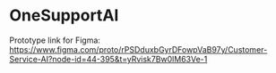 # OneSupportAI
Prototype link for Figma: 
https://www.figma.com/proto/rPSDduxbGyrDFowpVaB97y/Customer-Service-AI?node-id=44-395&t=yRvisk7Bw0lM63Ve-1
